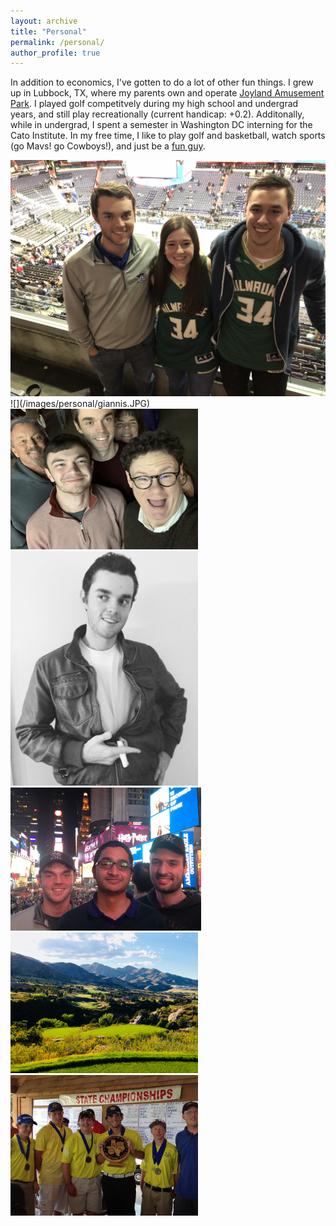```yaml
---
layout: archive
title: "Personal"
permalink: /personal/
author_profile: true
---
```


In addition to economics, I've gotten to do a lot of other fun things. I grew up in Lubbock, TX, where my parents own and operate [Joyland Amusement Park](https://joylandpark.com/). I played golf competitvely during my high school and undergrad years, and still play recreationally (current handicap: +0.2). Additonally, while in undergrad, I spent a semester in Washington DC interning for the Cato Institute. In my free time, I like to play golf and basketball, watch sports (go Mavs! go Cowboys!), and just be a [fun guy](https://www.youtube.com/watch?v=zIwh0njInPk&ab_channel=Ball).

<img src="https://github.com/JamesDean595/jamesdean595.github.io/blob/master/images/personal/giannis.JPG" >
![](/images/personal/giannis.JPG)

<img src="https://github.com/JamesDean595/jamesdean595.github.io/blob/master/images/personal/fam.JPG" width="300">

<img src="https://github.com/JamesDean595/jamesdean595.github.io/blob/master/images/personal/jd.JPG" width="300">

<img src="https://github.com/JamesDean595/jamesdean595.github.io/blob/master/images/personal/nyc.JPG" width="305">

<img src="https://github.com/JamesDean595/jamesdean595.github.io/blob/master/images/personal/golfco.jpg" width="300">

<img src="https://github.com/JamesDean595/jamesdean595.github.io/blob/master/images/personal/hs.JPG" width="300">

